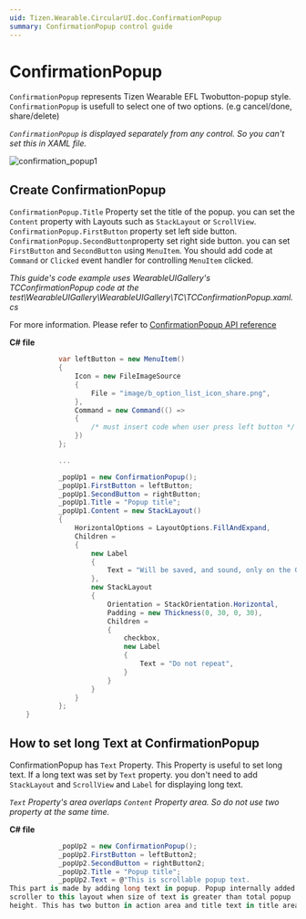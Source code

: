```yaml
---
uid: Tizen.Wearable.CircularUI.doc.ConfirmationPopup
summary: ConfirmationPopup control guide
---
```


# ConfirmationPopup
`ConfirmationPopup` represents Tizen Wearable EFL Twobutton-popup style. `ConfirmationPopup` is usefull to select one of two options. (e.g  cancel/done, share/delete)

*`ConfirmationPopup` is displayed separately from any control. So you can't set this in XAML file.*

![confirmation_popup1](data/confirmation_popup1.png)

## Create ConfirmationPopup
`ConfirmationPopup.Title` Property set the title of the popup. you can set the `Content` property with Layouts such as `StackLayout` or `ScrollView`.
`ConfirmationPopup.FirstButton` property set left side button. `ConfirmationPopup.SecondButton`property set right side button. you can set` FirstButton` and `SecondButton` using `MenuItem`. You should add code at `Command` or `Clicked` event handler for controlling `MenuItem` clicked.

_This guide's code example uses WearableUIGallery's TCConfirmationPopup code at the test\WearableUIGallery\WearableUIGallery\TC\TCConfirmationPopup.xaml.cs_

For more information. Please refer to [ConfirmationPopup  API reference](https://samsung.github.io/Tizen.CircularUI/api/Tizen.Wearable.CircularUI.Forms.ConfirmationPopup.html)

**C# file**
```cs
            var leftButton = new MenuItem()
            {
                Icon = new FileImageSource
                {
                    File = "image/b_option_list_icon_share.png",
                },
                Command = new Command(() =>
                {
                    /* must insert code when user press left button */
                })
            };

            ...

            _popUp1 = new ConfirmationPopup();
            _popUp1.FirstButton = leftButton;
            _popUp1.SecondButton = rightButton;
            _popUp1.Title = "Popup title";
            _popUp1.Content = new StackLayout()
            {
                HorizontalOptions = LayoutOptions.FillAndExpand,
                Children =
                {
                    new Label
                    {
                        Text = "Will be saved, and sound, only on the Gear.",
                    },
                    new StackLayout
                    {
                        Orientation = StackOrientation.Horizontal,
                        Padding = new Thickness(0, 30, 0, 30),
                        Children =
                        {
                            checkbox,
                            new Label
                            {
                                Text = "Do not repeat",
                            }
                        }
                    }
                }
            };
    }
```

## How to set long Text at ConfirmationPopup
ConfirmationPopup has `Text` Property. This Property is useful to set long text.
If a long text was set by `Text` property. you don't need to add `StackLayout` and `ScrollView` and `Label` for displaying long text.

*`Text` Property's area overlaps `Content` Property area. So do not use two property at the same time.*

**C# file**
```cs
            _popUp2 = new ConfirmationPopup();
            _popUp2.FirstButton = leftButton2;
            _popUp2.SecondButton = rightButton2;
            _popUp2.Title = "Popup title";
            _popUp2.Text = @"This is scrollable popup text.
This part is made by adding long text in popup. Popup internally added
scroller to this layout when size of text is greater than total popup
height. This has two button in action area and title text in title area";
```